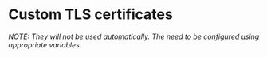 # Custom TLS certificates

_NOTE: They will not be used automatically. The need to be configured using
appropriate variables._